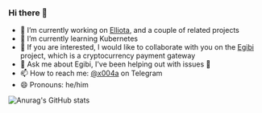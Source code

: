 ### Hi there 👋

- 🔭 I’m currently working on [Elliota](https://github.com/x004A/elliotta), and a couple of related projects
- 🌱 I’m currently learning Kubernetes
- 👯 If you are interested, I would like to collaborate with you on the [Egibi](https://github.com/x004A/egibi) project, which is a cryptocurrency payment gateway
- 💬 Ask me about Egibi, I've been helping out with issues 🙂
- 📫 How to reach me: [@x004a](https://t.me/x004A) on Telegram
- 😄 Pronouns: he/him

![Anurag's GitHub stats](https://github-readme-stats.vercel.app/api?username=x004a&count_private=true&show_icons=true&theme=algolia)
